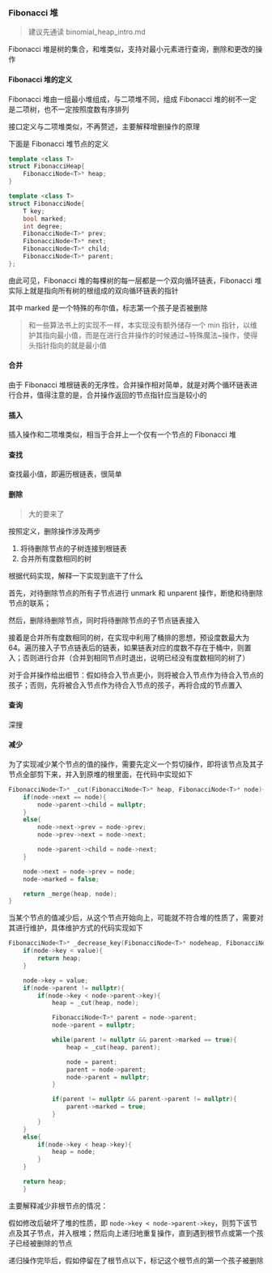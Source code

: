 ### Fibonacci 堆

> 建议先通读 binomial_heap_intro.md

Fibonacci 堆是树的集合，和堆类似，支持对最小元素进行查询，删除和更改的操作

#### Fibonacci 堆的定义

Fibonacci 堆由一组最小堆组成，与二项堆不同，组成 Fibonacci 堆的树不一定是二项树，也不一定按照度数有序排列

接口定义与二项堆类似，不再赘述，主要解释增删操作的原理

下面是 Fibonacci 堆节点的定义

```c++
template <class T>
struct FibonacciHeap{
    FibonacciNode<T>* heap;
}

template <class T>
struct FibonacciNode{
    T key;
    bool marked;
    int degree;
    FibonacciNode<T>* prev;
    FibonacciNode<T>* next;
    FibonacciNode<T>* child;
    FibonacciNode<T>* parent;
};
```

由此可见，Fibonacci 堆的每棵树的每一层都是一个双向循环链表，Fibonacci 堆实际上就是指向所有树的根组成的双向循环链表的指针

其中 marked 是一个特殊的布尔值，标志第一个孩子是否被删除

> 和一些算法书上的实现不一样，本实现没有额外储存一个 min 指针，以维护其指向最小值，而是在进行合并操作的时候通过~特殊魔法~操作，使得头指针指向的就是最小值

#### 合并

由于 Fibonacci 堆根链表的无序性，合并操作相对简单，就是对两个循环链表进行合并，值得注意的是，合并操作返回的节点指针应当是较小的

#### 插入

插入操作和二项堆类似，相当于合并上一个仅有一个节点的 Fibonacci 堆

#### 查找

查找最小值，即遍历根链表，很简单

#### 删除

> 大的要来了

按照定义，删除操作涉及两步

1. 将待删除节点的子树连接到根链表
2. 合并所有度数相同的树

根据代码实现，解释一下实现到底干了什么

首先，对待删除节点的所有子节点进行 unmark 和 unparent 操作，断绝和待删除节点的联系；

然后，删除待删除节点，同时将待删除节点的子节点链表接入

接着是合并所有度数相同的树，在实现中利用了桶排的思想，预设度数最大为 64。遍历接入子节点链表后的链表，如果链表对应的度数不存在于桶中，则置入；否则进行合并（合并到相同节点时退出，说明已经没有度数相同的树了）

对于合并操作给出细节：假如待合入节点更小，则将被合入节点作为待合入节点的孩子；否则，先将被合入节点作为待合入节点的孩子，再将合成的节点置入

#### 查询

深搜

#### 减少

为了实现减少某个节点的值的操作，需要先定义一个剪切操作，即将该节点及其子节点全部剪下来，并入到原堆的根里面，在代码中实现如下

```c++
FibonacciNode<T>* _cut(FibonacciNode<T>* heap, FibonacciNode<T>* node){
    if(node->next == node){
        node->parent->child = nullptr;
    }
    else{
        node->next->prev = node->prev;
        node->prev->next = node->next;

        node->parent->child = node->next;
    }

    node->next = node->prev = node;
    node->marked = false;

    return _merge(heap, node);
}
```

当某个节点的值减少后，从这个节点开始向上，可能就不符合堆的性质了，需要对其进行维护，具体维护方式的代码实现如下

```c++
FibonacciNode<T>* _decrease_key(FibonacciNode<T>* nodeheap, FibonacciNode<T>* node,T value){
    if(node->key < value){
        return heap;
    }

    node->key = value;
    if(node->parent != nullptr){
        if(node->key < node->parent->key){
            heap = _cut(heap, node);

            FibonacciNode<T>* parent = node->parent;
            node->parent = nullptr;

            while(parent != nullptr && parent->marked == true){
                heap = _cut(heap, parent);

                node = parent;
                parent = node->parent;
                node->parent = nullptr;
            }

            if(parent != nullptr && parent->parent != nullptr){
                parent->marked = true;
            }
        }
    }
    else{
        if(node->key < heap->key){
            heap = node;
        }
    }

    return heap;
    }
```

主要解释减少非根节点的情况：

假如修改后破坏了堆的性质，即 `node->key < node->parent->key`，则剪下该节点及其子节点，并入根堆；然后向上递归地重复操作，直到遇到根节点或第一个孩子已经被删除的节点

递归操作完毕后，假如停留在了根节点以下，标记这个根节点的第一个孩子被删除